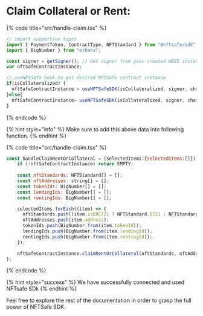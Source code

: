 
# Claim Collateral or Rent: 

{% code title="src/handle-claim.tsx" %}
```javascript
// import supportive types
import { PaymentToken, ContractType, NFTStandard } from "@nftsafe/sdk";
import { BigNumber } from "ethers";

const signer = getSigner(); // Get signer from your created WEB3 instance or provider 
var nftSafeContractInstance;

// useNFtSafe hook to get desired NftSafe contract instance 
if(isCollateralized) {
  nftSafeContractInstance = useNFTSafeSDK(isCollateralized, signer, chainId); // isCollateralized = true
}else{
  nftSafeContractInstance= useNFTSafeSDK(isCollateralized, signer, chainId); // isCollateralized = false
}

```
{% endcode %}

{% hint style="info" %}
Make sure to add this above data into following function.
{% endhint %}


{% code title="src/handle-claim.tsx" %}
```javascript
const handleClaimRentOrCollateral = (selectedItems:{selectedItems:[]}) => {
    if (!nftSafeContractInstance) return EMPTY;
    
    const nftStandards: NFTStandard[] = [];
    const nftAddresses: string[] = [];
    const tokenIds: BigNumber[] = [];
    const lendingIds: BigNumber[] = [];
    const rentingIds: BigNumber[] = [];

    selectedItems.forEach((item) => {
      nftStandards.push((item.isERC721 ? NFTStandard.E721 : NFTStandard.E1155));
      nftAddresses.push(item.address);
      tokenIds.push(BigNumber.from(item.tokenId));
      lendingIds.push(BigNumber.from(item.lendingId));
      rentingIds.push(BigNumber.from(item.rentingId));
    });

    nftSafeContractInstance.claimRentOrCollateral(nftStandards, nftAddresses, tokenIds, lendingIds, rentingIds);
};
```
{% endcode %}



{% hint style="success" %}
 We have  successfully connected and used NFTsafe SDk
{% endhint %}

Feel free to explore the rest of the documentation in order to grasp the full power of NFTSafe SDK.
